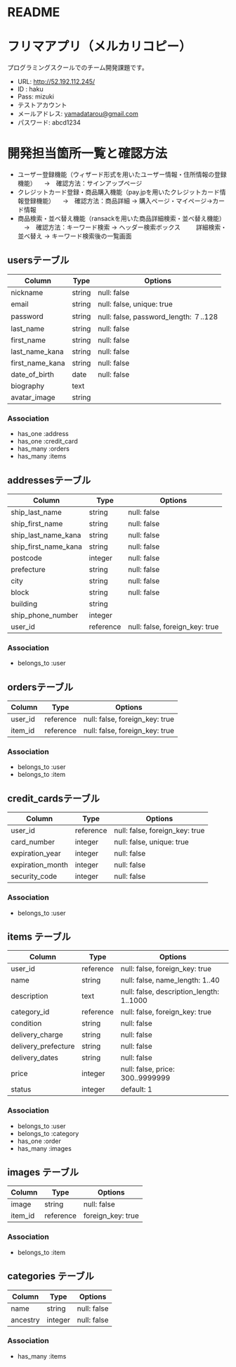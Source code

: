 # README

# フリマアプリ（メルカリコピー）
プログラミングスクールでのチーム開発課題です。
- URL:  http://52.192.112.245/
- ID :  haku
- Pass: mizuki
- テストアカウント
 - メールアドレス: yamadatarou@gmail.com
 - パスワード:    abcd1234
 
# 開発担当箇所一覧と確認方法
- ユーザー登録機能（ウィザード形式を用いたユーザー情報・住所情報の登録機能）
　→　確認方法：サインアップページ
- クレジットカード登録・商品購入機能（pay.jpを用いたクレジットカード情報登録機能）
　→　確認方法：商品詳細 → 購入ページ・マイページ→カード情報
- 商品検索・並べ替え機能（ransackを用いた商品詳細検索・並べ替え機能）
　→　確認方法：キーワード検索 → ヘッダー検索ボックス
　　 詳細検索・並べ替え → キーワード検索後の一覧画面

## usersテーブル
|Column|Type|Options|
|------|----|-------|
|nickname|string|null: false|
|email|string|null: false, unique: true|
|password|string|null: false, password_length: ７..128|
|last_name|string|null: false|
|first_name|string|null: false|
|last_name_kana|string|null: false|
|first_name_kana|string|null: false|
|date_of_birth|date|null: false|
|biography|text||
|avatar_image|string||
### Association
- has_one :address
- has_one :credit_card
- has_many :orders
- has_many :items

## addressesテーブル
|Column|Type|Options|
|------|----|-------|
|ship_last_name|string|null: false|
|ship_first_name|string|null: false|
|ship_last_name_kana|string|null: false|
|ship_first_name_kana|string|null: false|
|postcode|integer|null: false|
|prefecture|string|null: false|
|city|string|null: false|
|block|string|null: false|
|building|string||
|ship_phone_number|integer||
|user_id|reference|null: false, foreign_key: true|
### Association
- belongs_to :user

## ordersテーブル
|Column|Type|Options|
|------|----|-------|
|user_id|reference|null: false, foreign_key: true|
|item_id|reference|null: false, foreign_key: true|
### Association
- belongs_to :user
- belongs_to :item

## credit_cardsテーブル
|Column|Type|Options|
|------|----|-------|
|user_id|reference|null: false, foreign_key: true|
|card_number|integer|null: false, unique: true|
|expiration_year|integer|null: false|
|expiration_month|integer|null: false|
|security_code|integer|null: false|
### Association
- belongs_to :user

## items テーブル
|Column|Type|Options|
|------|----|-------|
|user_id|reference|null: false, foreign_key: true|
|name|string|null: false, name_length: 1..40|
|description|text|null: false, description_length: 1..1000|
|category_id|reference|null: false, foreign_key: true|
|condition|string|null: false|
|delivery_charge|string|null: false|
|delivery_prefecture|string|null: false|
|delivery_dates|string|null: false|
|price|integer|null: false, price: 300..9999999|
|status|integer|default: 1|  <!-- 1: 購入可, 2: 購入済み -->
### Association
- belongs_to :user
- belongs_to :category
- has_one :order
- has_many :images

## images テーブル
|Column|Type|Options|
|------|----|-------|
|image|string|null: false|
|item_id|reference|foreign_key: true|
### Association
- belongs_to :item

## categories テーブル
|Column|Type|Options|
|------|----|-------|
|name|string|null: false|
|ancestry|integer|null: false|
### Association
- has_many :items
